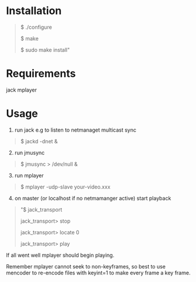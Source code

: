 Installation
=============

> $ ./configure
> 
> $ make
> 
> $ sudo make install"


Requirements
=============

jack
mplayer


Usage
============

1. run jack e.g to listen to netmanaget multicast sync

> $ jackd -dnet &

2. run jmusync

> $ jmusync > /dev/null &

3. run mplayer

> $ mplayer -udp-slave your-video.xxx

4. on master (or localhost if no netmamanger active) start playback

> "$ jack_transport
> 
> jack_transport> stop
> 
> jack_transport> locate 0
> 
> jack_transport> play

If all went well mplayer should begin playing.

Remember mplayer cannot seek to non-keyframes, so best to use mencoder to re-encode files with keyint=1 to make every frame a key frame.


